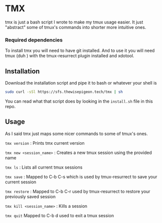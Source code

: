 # TMX
tmx is just a bash script I wrote to make my tmux usage easier. It just "abstract" some
of tmux's commands into shorter more intuitive ones.

### Required dependencies
To install tmx you will need to have git installed. And to use it you will need tmux (duh ) with the tmux-resurrect plugin installed and xdotool.

## Installation
Download the installation script and pipe it to bash or whatever your shell is
```sh
sudo curl -sSl https://sfs.thewisepigeon.tech/tmx | sh
```

You can read what that script does by looking in the `install.sh` file in this repo.

## Usage
As I said tmx just maps some nicer commands to some of tmux's ones. 

`tmx version` : Prints tmx current version

`tmx new <session_name>` : Creates a new tmux session using the provided name

`tmx ls` : Lists all current tmux sessions

`tmx save` : Mapped to C-b C-s which is used by tmux-resurrect to save your current session

`tmx restore` : Mapped to C-b C-r used by tmux-resurrect to restore your previously saved session

`tmx kill <session_name>` : Kills a session

`tmx quit` Mapped to C-b d used to exit a tmux session
